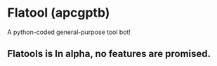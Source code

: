 #  Flatool (apcgptb)
A python-coded general-purpose tool bot!
## Flatools is In alpha, no features are promised.
